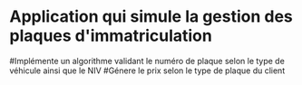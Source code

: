 # Application qui simule la gestion des plaques d'immatriculation
#Implémente un algorithme validant le numéro de plaque selon le type de véhicule ainsi que le NIV
#Génere le prix selon le type de plaque du client                                      
